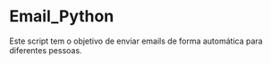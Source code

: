 # Email_Python
Este script tem o objetivo de enviar emails de forma automática para diferentes pessoas.
